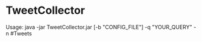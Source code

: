 # TweetCollector


Usage:
java -jar TweetCollector.jar [-b "CONFIG_FILE"] -q "YOUR_QUERY" -n #Tweets